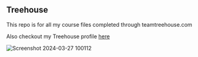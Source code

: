 ## Treehouse

This repo is for all my course files completed through teamtreehouse.com

Also checkout my Treehouse profile [here](https://github.com/PTCO)

![Screenshot 2024-03-27 100112](https://github.com/PTCO/test/assets/85530967/569ac59a-425e-460f-9a8a-596888de6af5)
